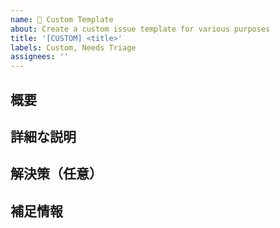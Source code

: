 ```yaml
---
name: 📝 Custom Template
about: Create a custom issue template for various purposes
title: '[CUSTOM] <title>'
labels: Custom, Needs Triage
assignees: ''
---
```


<!-- カスタムテンプレート（自由形式） -->
## 概要

<!-- Issueの概要を簡潔に説明してください。 -->

## 詳細な説明

<!-- Issueについて詳細に説明し、可能であれば関連するコードやスクリーンショットも提供してください。 -->

## 解決策（任意）

<!-- 解決策について提案がある場合はここに記載してください。 -->

## 補足情報

<!-- その他、開発者がこのIssueについて理解するために役立つ情報があれば記載してください。 -->
